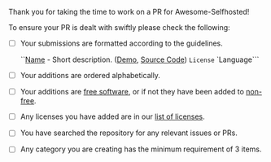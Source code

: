 Thank you for taking the time to work on a PR for Awesome-Selfhosted!

To ensure your PR is dealt with swiftly please check the following:

- [ ] Your submissions are formatted according to the guidelines. 
        
    ``[Name](http://homepage/) - Short description. ([Demo](http://url.to/demo), [Source Code](http://url.of/source/code)) `License` `Language```
- [ ] Your additions are ordered alphabetically.
- [ ] Your additions are [free software](https://en.wikipedia.org/wiki/Free_software), or if not they have been added to [non-free](non-free.md).
- [ ] Any licenses you have added are in our [list of licenses](https://github.com/Kickball/awesome-selfhosted/blob/master/README.md#list-of-licenses).
- [ ] You have searched the repository for any relevant issues or PRs.
- [ ] Any category you are creating has the minimum requirement of 3 items.
